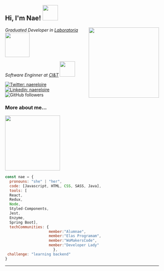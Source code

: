 <h2> Hi, I'm Nae! <img src="https://media.giphy.com/media/2m1WUiwkhg0zVFlw7d/giphy.gif" width="50"></h2>

<img align='right' src="https://media.giphy.com/media/UVZ1M8bVwpaF7MTYNk/giphy.gif" width="230">

<p>
  <em>
    Graduated Developer in  <a href="https://www.laboratoria.la/br">Laboratoria</a>
    <img src="https://media.giphy.com/media/lrCjVjtqL5MoeDwEWh/giphy.gif" width="80">
</em>
</p>

<p>
  <em>
   Software Enginner at <a href="https://ciandt.com/br/pt-br/sobre-nos">CI&T</a>
    <img src="https://media.giphy.com/media/zcAe5PjguKsqVKqjuw/giphy.gif" width="50">
</em>
</p>



[![Twitter: naereloire](https://img.shields.io/twitter/follow/naereloire?style=social)](https://twitter.com/naereloire)
[![Linkedin: naereloire](https://img.shields.io/badge/-naereloire-blue?style=flat-square&logo=Linkedin&logoColor=white&link=https://www.linkedin.com/in/naereloire/)](https://www.linkedin.com/in/naere-loire/)
![GitHub followers](https://img.shields.io/github/followers/naereloire?style=social)

 
 <h3>More about me... </h3>  
 
 <img src="https://media.giphy.com/media/tKnKL3bc6WB4R4VM1o/giphy.gif" width="180"> 

```javascript
const nae = {
  pronouns: "she" | "her",
  code: [Javascript, HTML, CSS, SASS, Java],
  tools: [
  React, 
  Redux, 
  Node, 
  Styled-Components, 
  Jest, 
  Enzyme, 
  Spring Boot],
  techCommunities: {
                    member:"Alumnae",
                    member:"Elas Programam",
                    member:"WoMakersCode",
                    member:"Developer Lady"
                      },
 challenge: "learning backend"
}
```



---


